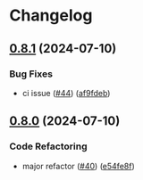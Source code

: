 # Changelog

## [0.8.1](https://github.com/gavinying/modpoll/compare/v0.8.0...v0.8.1) (2024-07-10)


### Bug Fixes

* ci issue ([#44](https://github.com/gavinying/modpoll/issues/44)) ([af9fdeb](https://github.com/gavinying/modpoll/commit/af9fdebbba5ee4b9b03d51462a1efc84fd491d9b))

## [0.8.0](https://github.com/gavinying/modpoll/compare/v0.7.2...v0.8.0) (2024-07-10)


### Code Refactoring

* major refactor ([#40](https://github.com/gavinying/modpoll/issues/40)) ([e54fe8f](https://github.com/gavinying/modpoll/commit/e54fe8f5e89af982211c4c2a9b5b018a6203a849))
